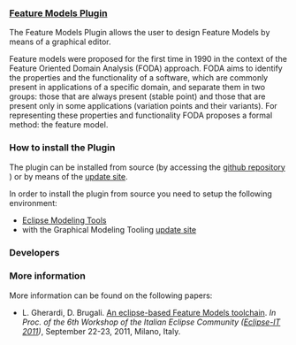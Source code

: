 ### [Feature Models Plugin](http://robotics-unibg.github.com/FeatureModels/)

The Feature Models Plugin allows the user to design Feature Models by means of a graphical editor.

Feature models were proposed for the first time in 1990 in the context of the Feature Oriented Domain Analysis (FODA) approach. FODA aims to identify the properties and the functionality of a software, which are commonly present in applications of a specific domain, and separate them in two groups: those that are always present (stable point) and those that are present only in some applications (variation points and their variants). For representing these properties and functionality FODA proposes a formal method: the feature model. 

### How to install the Plugin

The plugin can be installed from source (by accessing the [github repository](https://github.com/Robotics-UniBG/FeatureModels) ) or by means of the [update site](robotics-unibg.github.com/FeatureModels/update_site).

In order to install the plugin from source you need to setup the following environment:

* [Eclipse Modeling Tools](http://www.eclipse.org/downloads/packages/eclipse-modeling-tools/junosr1)
* with the Graphical Modeling Tooling [update site](http://download.eclipse.org/modeling/gmp/gmf-tooling/updates/releases/) 


### Developers


### More information

More information can be found on the following papers:

* L. Gherardi, D. Brugali. [An eclipse-based Feature Models toolchain](http://www.best-of-robotics.org/pages/publications/UniBergamo_EclipseIT2011.pdf). _In Proc. of the 6th Workshop of the Italian Eclipse Community ([Eclipse-IT 2011](http://2011.eclipse-it.org/home/))_, September 22-23, 2011, Milano, Italy.